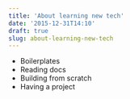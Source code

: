 ```yaml
---
title: 'About learning new tech'
date: '2015-12-31T14:10'
draft: true
slug: about-learning-new-tech
---
```


- Boilerplates
- Reading docs
- Building from scratch
- Having a project

